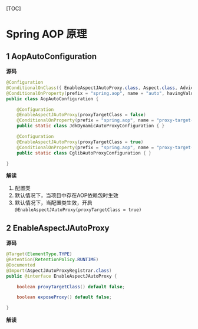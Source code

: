 [TOC]

# Spring AOP 原理

## 1 AopAutoConfiguration

**源码**

```java
@Configuration
@ConditionalOnClass({ EnableAspectJAutoProxy.class, Aspect.class, Advice.class,AnnotatedElement.class })
@ConditionalOnProperty(prefix = "spring.aop", name = "auto", havingValue = "true", matchIfMissing = true)
public class AopAutoConfiguration {

	@Configuration
	@EnableAspectJAutoProxy(proxyTargetClass = false)
	@ConditionalOnProperty(prefix = "spring.aop", name = "proxy-target-class", havingValue = "false", matchIfMissing = false)
	public static class JdkDynamicAutoProxyConfiguration { }

	@Configuration
	@EnableAspectJAutoProxy(proxyTargetClass = true)
	@ConditionalOnProperty(prefix = "spring.aop", name = "proxy-target-class", havingValue = "true", matchIfMissing = true)
	public static class CglibAutoProxyConfiguration { }

}
```

**解读**

1. 配置类
2. 默认情况下，当项目中存在AOP依赖包时生效
3. 默认情况下，当配置类生效，开启`@EnableAspectJAutoProxy(proxyTargetClass = true)`

## 2 EnableAspectJAutoProxy

**源码**

```java
@Target(ElementType.TYPE)
@Retention(RetentionPolicy.RUNTIME)
@Documented
@Import(AspectJAutoProxyRegistrar.class)
public @interface EnableAspectJAutoProxy {

	boolean proxyTargetClass() default false;

	boolean exposeProxy() default false;

}
```

**解读**

